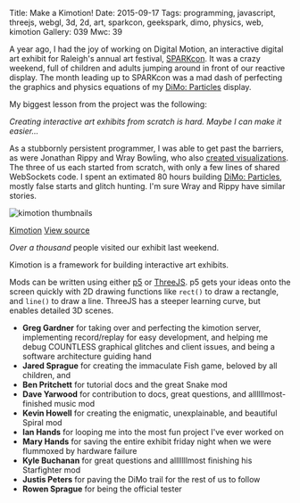 Title: Make a Kimotion!
Date: 2015-09-17
Tags: programming, javascript, threejs, webgl, 3d, 2d, art, sparkcon, geekspark, dimo, physics, web, kimotion
Gallery: 039
Mwc: 39


A year ago, I had the joy of working on Digital Motion, an interactive digital
art exhibit for Raleigh's annual art festival, [SPARKcon][sparkcon].  It was a
crazy weekend, full of children and adults jumping around in front of our
reactive display.  The month leading up to SPARKcon was a mad dash of
perfecting the graphics and physics equations of my [DiMo:
Particles][dimo-particles] display.

My biggest lesson from the project was the following:

*Creating interactive art exhibits from scratch is hard.  Maybe I can make it
easier...*

As a stubbornly persistent programmer, I was able to get past the barriers, as
were Jonathan Rippy and Wray Bowling, who also [created visualizations][osdc].
The three of us each started from scratch, with only a few lines of shared
WebSockets code.  I spent an extimated 80 hours building [DiMo:
Particles][dimo-particles], mostly false starts and glitch hunting.  I'm sure
Wray and Rippy have similar stories.



![kimotion thumbnails][thumbnails]

[Kimotion][kimotion-web]
[View source][kimotion-code]

*Over a thousand* people visited our exhibit last weekend.

Kimotion is a framework for building interactive art exhibits.

Mods can be written using either [p5][p5js] or [ThreeJS][threejs].  p5 gets
your ideas onto the screen quickly with 2D drawing functions like `rect()` to
draw a rectangle, and `line()` to draw a line.  ThreeJS has a steeper learning
curve, but enables detailed 3D scenes.

 - **Greg Gardner** for taking over and perfecting the kimotion server,
   implementing record/replay for easy development, and helping me debug
   COUNTLESS graphical glitches and client issues, and being a software
   architecture guiding hand
 - **Jared Sprague** for creating the immaculate Fish game, beloved by all
   children, and 
 - **Ben Pritchett** for tutorial docs and the great Snake mod
 - **Dave Yarwood** for contribution to docs, great questions, and
   allllllmost-finished music mod
 - **Kevin Howell** for creating the enigmatic, unexplainable, and beautiful
   Spiral mod
 - **Ian Hands** for looping me into the most fun project I've ever worked on
 - **Mary Hands** for saving the entire exhibit friday night when we were
   flummoxed by hardware failure
 - **Kyle Buchanan** for great questions and alllllllmost finishing his
   Starfighter mod
 - **Justis Peters** for paving the DiMo trail for the rest of us to follow
 - **Rowen Sprague** for being the official tester

[kimotion-web]: http://kimotion.xyz
[kimotion-code]: https://github.com/mwcz/Kimotion
[thumbnails]: {filename}/static/images/039/thumbnails.png
[p5js]: http://p5js.org
[threejs]: http://threejs.org
[dimo-particles]: /projects/dimo
[sparkcon]: https://en.wikipedia.org/wiki/Sparkcon
[osdc]: http://opensource.com/life/15/2/sparkcon-geekspark-digital-motion-exhibit
